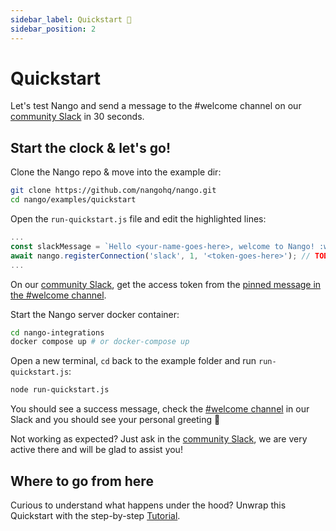 ```yaml
---
sidebar_label: Quickstart 🚀
sidebar_position: 2
---
```


# Quickstart

Let's test Nango and send a message to the #welcome channel on our [community Slack](https://join.slack.com/t/nango-community/shared_invite/zt-1cvpdflmb-TMrjJJ_AZJeMivOgt906HA) in 30 seconds.

## Start the clock & let's go!
Clone the Nango repo & move into the example dir:
```bash
git clone https://github.com/nangohq/nango.git
cd nango/examples/quickstart
```

Open the `run-quickstart.js` file and edit the highlighted lines:
```javascript {3-4,6} title="run-quickstart.js"
...
const slackMessage = `Hello <your-name-goes-here>, welcome to Nango! :wave:`; // TODO: fill in your name.
await nango.registerConnection('slack', 1, '<token-goes-here>'); // TODO: fill in token.
...
```
On our [community Slack](https://join.slack.com/t/nango-community/shared_invite/zt-1cvpdflmb-TMrjJJ_AZJeMivOgt906HA), get the access token from the [pinned message in the #welcome channel](https://nango-community.slack.com/archives/C03QBJWCWJ1/p1658405550216239).

Start the Nango server docker container:
```bash
cd nango-integrations
docker compose up # or docker-compose up
```

Open a new terminal, `cd` back to the example folder and run `run-quickstart.js`:
```bash
node run-quickstart.js
```

You should see a success message, check the [#welcome channel](https://nango-community.slack.com/archives/C03QBJWCWJ1) in our Slack and you should see your personal greeting 🎉

Not working as expected? Just ask in the [community Slack](https://join.slack.com/t/nango-community/shared_invite/zt-1cvpdflmb-TMrjJJ_AZJeMivOgt906HA), we are very active there and will be glad to assist you!

## Where to go from here

Curious to understand what happens under the hood? Unwrap this Quickstart with the step-by-step [Tutorial](build-integrations/README.md). 